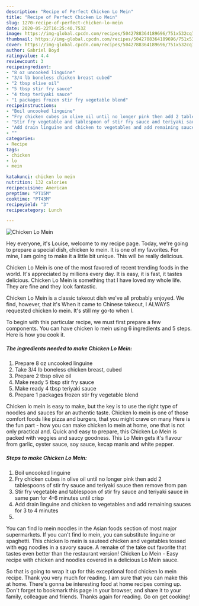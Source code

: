 ```yaml
---
description: "Recipe of Perfect Chicken Lo Mein"
title: "Recipe of Perfect Chicken Lo Mein"
slug: 1270-recipe-of-perfect-chicken-lo-mein
date: 2020-05-22T16:25:40.753Z
image: https://img-global.cpcdn.com/recipes/5042788364189696/751x532cq70/chicken-lo-mein-recipe-main-photo.jpg
thumbnail: https://img-global.cpcdn.com/recipes/5042788364189696/751x532cq70/chicken-lo-mein-recipe-main-photo.jpg
cover: https://img-global.cpcdn.com/recipes/5042788364189696/751x532cq70/chicken-lo-mein-recipe-main-photo.jpg
author: Gabriel Boyd
ratingvalue: 4.4
reviewcount: 3
recipeingredient:
- "8 oz uncooked linguine"
- "3/4 lb boneless chicken breast cubed"
- "2 tbsp olive oil"
- "5 tbsp stir fry sauce"
- "4 tbsp teriyaki sauce"
- "1 packages frozen stir fry vegetable blend"
recipeinstructions:
- "Boil uncooked linguine"
- "Fry chicken cubes in olive oil until no longer pink then add 2 tablespoons of stir fry sauce and teriyaki sauce then remove from pan"
- "Stir fry vegetable and tablespoon of stir fry sauce and teriyaki sauce in same pan for 4-6 minutes until crisp"
- "Add drain linguine and chicken to vegetables and add remaining sauces for 3 to 4 minutes"
- ""
categories:
- Recipe
tags:
- chicken
- lo
- mein

katakunci: chicken lo mein 
nutrition: 132 calories
recipecuisine: American
preptime: "PT15M"
cooktime: "PT43M"
recipeyield: "3"
recipecategory: Lunch

---
```



![Chicken Lo Mein](https://img-global.cpcdn.com/recipes/5042788364189696/751x532cq70/chicken-lo-mein-recipe-main-photo.jpg)

Hey everyone, it's Louise, welcome to my recipe page. Today, we're going to prepare a special dish, chicken lo mein. It is one of my favorites. For mine, I am going to make it a little bit unique. This will be really delicious.

Chicken Lo Mein is one of the most favored of recent trending foods in the world. It's appreciated by millions every day. It is easy, it is fast, it tastes delicious. Chicken Lo Mein is something that I have loved my whole life. They are fine and they look fantastic.

Chicken Lo Mein is a classic takeout dish we&#39;ve all probably enjoyed. We find, however, that it&#39;s When it came to Chinese takeout, I ALWAYS requested chicken lo mein. It&#39;s still my go-to when I.


To begin with this particular recipe, we must first prepare a few components. You can have chicken lo mein using 6 ingredients and 5 steps. Here is how you cook it.

<!--inarticleads1-->

##### The ingredients needed to make Chicken Lo Mein:

1. Prepare 8 oz uncooked linguine
1. Take 3/4 lb boneless chicken breast, cubed
1. Prepare 2 tbsp olive oil
1. Make ready 5 tbsp stir fry sauce
1. Make ready 4 tbsp teriyaki sauce
1. Prepare 1 packages frozen stir fry vegetable blend


Chicken lo mein is easy to make, but the key is to use the right type of noodles and sauces for an authentic taste. Chicken lo mein is one of those comfort foods like pizza and burgers, that you might crave on many Here is the fun part - how you can make chicken lo mein at home, one that is not only practical and. Quick and easy to prepare, this Chicken Lo Mein is packed with veggies and saucy goodness. This Lo Mein gets it&#39;s flavour from garlic, oyster sauce, soy sauce, kecap manis and white pepper. 

<!--inarticleads2-->

##### Steps to make Chicken Lo Mein:

1. Boil uncooked linguine
1. Fry chicken cubes in olive oil until no longer pink then add 2 tablespoons of stir fry sauce and teriyaki sauce then remove from pan
1. Stir fry vegetable and tablespoon of stir fry sauce and teriyaki sauce in same pan for 4-6 minutes until crisp
1. Add drain linguine and chicken to vegetables and add remaining sauces for 3 to 4 minutes
1. 


You can find lo mein noodles in the Asian foods section of most major supermarkets. If you can&#39;t find lo mein, you can substitute linguine or spaghetti. This chicken lo mein is sauteed chicken and vegetables tossed with egg noodles in a savory sauce. A remake of the take out favorite that tastes even better than the restaurant version! Chicken Lo Mein - Easy recipe with chicken and noodles covered in a delicious Lo Mein sauce. 

So that is going to wrap it up for this exceptional food chicken lo mein recipe. Thank you very much for reading. I am sure that you can make this at home. There's gonna be interesting food at home recipes coming up. Don't forget to bookmark this page in your browser, and share it to your family, colleague and friends. Thanks again for reading. Go on get cooking!
